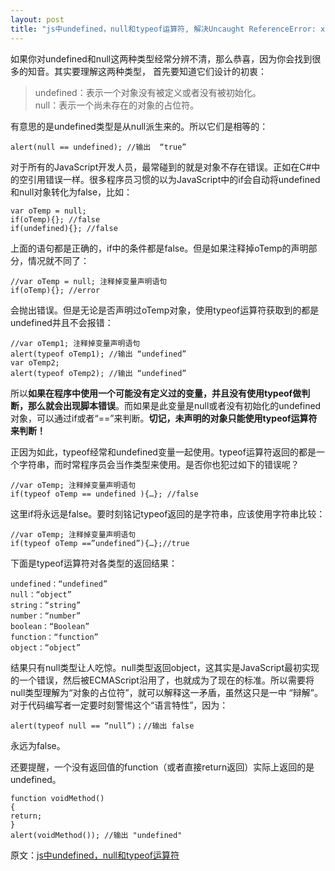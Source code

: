 ```yaml
---
layout: post
title: "js中undefined，null和typeof运算符, 解决Uncaught ReferenceError: xxx is not defined(转载)"
---
```


如果你对undefined和null这两种类型经常分辨不清，那么恭喜，因为你会找到很多的知音。其实要理解这两种类型， 首先要知道它们设计的初衷：

> undefined：表示一个对象没有被定义或者没有被初始化。  
  null：表示一个尚未存在的对象的占位符。


有意思的是undefined类型是从null派生来的。所以它们是相等的：

    alert(null == undefined); //输出  “true”

对于所有的JavaScript开发人员，最常碰到的就是对象不存在错误。正如在C#中的空引用错误一样。很多程序员习惯的以为JavaScript中的if会自动将undefined和null对象转化为false，比如：

    var oTemp = null;
    if(oTemp){}; //false
    if(undefined){}; //false

上面的语句都是正确的，if中的条件都是false。但是如果注释掉oTemp的声明部分，情况就不同了：

    //var oTemp = null; 注释掉变量声明语句
    if(oTemp){}; //error

会抛出错误。但是无论是否声明过oTemp对象，使用typeof运算符获取到的都是undefined并且不会报错：

    //var oTemp1; 注释掉变量声明语句
    alert(typeof oTemp1); //输出 “undefined”
    var oTemp2;
    alert(typeof oTemp2); //输出 “undefined”

所以**如果在程序中使用一个可能没有定义过的变量，并且没有使用typeof做判断，那么就会出现脚本错误**。而如果是此变量是null或者没有初始化的undefined对象，可以通过if或者“==”来判断。**切记，未声明的对象只能使用typeof运算符来判断！**

正因为如此，typeof经常和undefined变量一起使用。typeof运算符返回的都是一个字符串，而时常程序员会当作类型来使用。是否你也犯过如下的错误呢？

    //var oTemp; 注释掉变量声明语句
    if(typeof oTemp == undefined ){…}; //false

这里if将永远是false。要时刻铭记typeof返回的是字符串，应该使用字符串比较：

    //var oTemp; 注释掉变量声明语句
    if(typeof oTemp ==”undefined”){…};//true

下面是typeof运算符对各类型的返回结果：

    undefined：“undefined”
    null：“object”
    string：“string”
    number：“number”
    boolean：“Boolean”
    function：“function”
    object：“object”

结果只有null类型让人吃惊。null类型返回object，这其实是JavaScript最初实现的一个错误，然后被ECMAScript沿用了，也就成为了现在的标准。所以需要将null类型理解为“对象的占位符”，就可以解释这一矛盾，虽然这只是一中 “辩解”。对于代码编写者一定要时刻警惕这个“语言特性”，因为：

    alert(typeof null == “null”)；//输出 false

永远为false。

还要提醒，一个没有返回值的function（或者直接return返回）实际上返回的是undefined。

    function voidMethod()
    {
    return; 
    }
    alert(voidMethod()); //输出 "undefined"

原文：[js中undefined，null和typeof运算符](http://www.cnblogs.com/ttltry-air/archive/2011/03/24/1993433.html)
